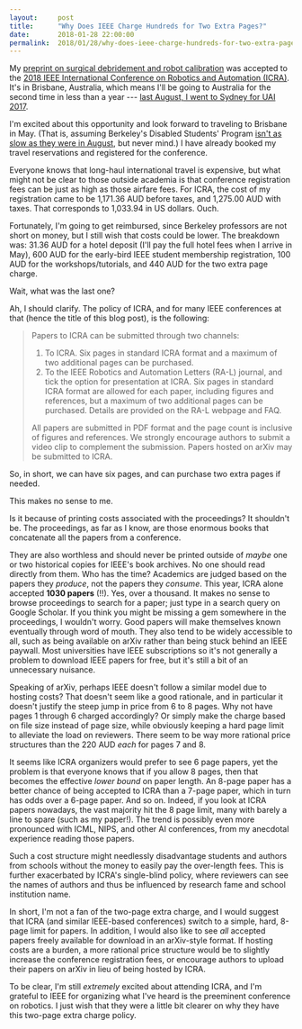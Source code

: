 ```yaml
---
layout:     post
title:      "Why Does IEEE Charge Hundreds for Two Extra Pages?"
date:       2018-01-28 22:00:00
permalink:  2018/01/28/why-does-ieee-charge-hundreds-for-two-extra-pages/
---
```


My [preprint on surgical debridement and robot calibration][1] was accepted to
the [2018 IEEE International Conference on Robotics and Automation (ICRA)][2].
It's in Brisbane, Australia, which means I'll be going to Australia for the
second time in less than a year --- [last August, I went to Sydney for UAI
2017][3].

I'm excited about this opportunity and look forward to traveling to Brisbane in
May. (That is, assuming Berkeley's Disabled Students' Program [isn't as slow as
they were in August][4], but never mind.) I have already booked my travel
reservations and registered for the conference.

Everyone knows that long-haul international travel is expensive, but what might
not be clear to those outside academia is that conference registration fees can
be just as high as those airfare fees.  For ICRA, the cost of my registration
came to be 1,171.36 AUD before taxes, and 1,275.00 AUD with taxes. That
corresponds to 1,033.94 in US dollars. Ouch. 

Fortunately, I'm going to get reimbursed, since Berkeley professors are not
short on money, but I still wish that costs could be lower. The breakdown was:
31.36 AUD for a hotel deposit (I'll pay the full hotel fees when I arrive in
May), 600 AUD for the early-bird IEEE student membership registration, 100 AUD
for the workshops/tutorials, and 440 AUD for the two extra page charge.

Wait, what was the last one?

Ah, I should clarify. The policy of ICRA, and for many IEEE conferences at that
(hence the title of this blog post), is the following:

> Papers to ICRA can be submitted through two channels:
> 
> 1. To ICRA. Six pages in standard ICRA format and a maximum of two additional
> pages can be purchased.
> 2. To the IEEE Robotics and Automation Letters (RA-L) journal, and tick the
> option for presentation at ICRA. Six pages in standard ICRA format are allowed
> for each paper, including figures and references, but a maximum of two
> additional pages can be purchased. Details are provided on the RA-L webpage
> and FAQ.
> 
> All papers are submitted in PDF format and the page count is inclusive of
> figures and references. We strongly encourage authors to submit a video clip
> to complement the submission. Papers hosted on arXiv may be submitted to ICRA.

So, in short, we can have six pages, and can purchase two extra pages if needed.

This makes no sense to me.

Is it because of printing costs associated with the proceedings? It shouldn't
be.  The proceedings, as far as I know, are those enormous books that
concatenate all the papers from a conference.

They are also worthless and should never be printed outside of *maybe* one or
two historical copies for IEEE's book archives. No one should read directly from
them. Who has the time? Academics are judged based on the papers they *produce*,
not the papers they *consume*. This year, ICRA alone accepted **1030 papers**
(!!).  Yes, over a thousand. It makes no sense to browse proceedings to search
for a paper; just type in a search query on Google Scholar. If you think you
might be missing a gem somewhere in the proceedings, I wouldn't worry. Good
papers will make themselves known eventually through word of mouth. They also
tend to be widely accessible to all, such as being available on arXiv rather
than being stuck behind an IEEE paywall. Most universities have IEEE
subscriptions so it's not generally a problem to download IEEE papers for free,
but it's still a bit of an unnecessary nuisance.

Speaking of arXiv, perhaps IEEE doesn't follow a similar model due to hosting
costs? That doesn't seem like a good rationale, and in particular it doesn't
justify the steep jump in price from 6 to 8 pages. Why not have pages 1 through
6 charged accordingly? Or simply make the charge based on file size instead of
page size, while obviously keeping a hard page limit to alleviate the load on
reviewers.  There seem to be way more rational price structures than the 220 AUD
*each* for pages 7 and 8.

It seems like ICRA organizers would prefer to see 6 page papers, yet the problem
is that everyone knows that if you allow 8 pages, then that becomes the
effective *lower bound* on paper length. An 8-page paper has a better chance of
being accepted to ICRA than a 7-page paper, which in turn has odds over a 6-page
paper. And so on. Indeed, if you look at ICRA papers nowadays, the vast majority
hit the 8 page limit, many with barely a line to spare (such as my paper!). The
trend is possibly even more pronounced with ICML, NIPS, and other AI
conferences, from my anecdotal experience reading those papers. 

Such a cost structure might needlessly disadvantage students and authors from
schools without the money to easily pay the over-length fees. This is further
exacerbated by ICRA's single-blind policy, where reviewers can see the names of
authors and thus be influenced by research fame and school institution name.

In short, I'm not a fan of the two-page extra charge, and I would suggest that
ICRA (and similar IEEE-based conferences) switch to a simple, hard, 8-page limit
for papers. In addition, I would also like to see *all* accepted papers freely
available for download in an arXiv-style format. If hosting costs are a burden,
a more rational price structure would be to slightly increase the conference
registration fees, or encourage authors to upload their papers on arXiv in lieu
of being hosted by ICRA.

To be clear, I'm still *extremely* excited about attending ICRA, and I'm
grateful to IEEE for organizing what I've heard is the preeminent conference on
robotics. I just wish that they were a little bit clearer on why they have this
two-page extra charge policy.

[1]:https://arxiv.org/abs/1709.06668
[2]:https://icra2018.org/
[3]:https://danieltakeshi.github.io/2017/08/11/prelude-to-uai-day-0-of-5/
[4]:https://danieltakeshi.github.io/2017/08/11/uai-2017-day-one-of-five/
